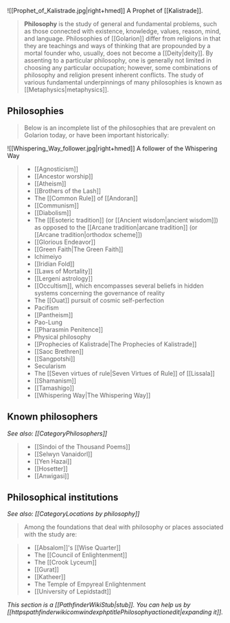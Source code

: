 ![[Prophet_of_Kalistrade.jpg|right+hmed]] 
 A Prophet of [[Kalistrade]].
> **Philosophy** is the study of general and fundamental problems, such as those connected with existence, knowledge, values, reason, mind, and language. Philosophies of [[Golarion]] differ from religions in that they are teachings and ways of thinking that are propounded by a mortal founder who, usually, does not become a [[Deity|deity]]. By assenting to a particular philosophy, one is generally not limited in choosing any particular occupation; however, some combinations of philosophy and religion present inherent conflicts. The study of various fundamental underpinnings of many philosophies is known as [[Metaphysics|metaphysics]].



## Philosophies

> Below is an incomplete list of the philosophies that are prevalent on Golarion today, or have been important historically:

![[Whispering_Way_follower.jpg|right+hmed]] 
 A follower of the Whispering Way
> - [[Agnosticism]]
> - [[Ancestor worship]]
> - [[Atheism]]
> - [[Brothers of the Lash]]
> - The [[Common Rule]] of [[Andoran]]
> - [[Communism]]
> - [[Diabolism]]
> - The [[Esoteric tradition]] (or [[Ancient wisdom|ancient wisdom]]) as opposed to the [[Arcane tradition|arcane tradition]] (or [[Arcane tradition|orthodox scheme]])
> - [[Glorious Endeavor]]
> - [[Green Faith|The Green Faith]]
> - Ichimeiyo
> - [[Iridian Fold]]
> - [[Laws of Mortality]]
> - [[Lergeni astrology]]
> - [[Occultism]], which encompasses several beliefs in hidden systems concerning the governance of reality
> - The [[Ouat]] pursuit of cosmic self-perfection
> - Pacifism
> - [[Pantheism]]
> - Pao-Lung
> - [[Pharasmin Penitence]]
> - Physical philosophy
> - [[Prophecies of Kalistrade|The Prophecies of Kalistrade]]
> - [[Saoc Brethren]]
> - [[Sangpotshi]]
> - Secularism
> - The [[Seven virtues of rule|Seven Virtues of Rule]] of [[Lissala]]
> - [[Shamanism]]
> - [[Tamashigo]]
> - [[Whispering Way|The Whispering Way]]

## Known philosophers

*See also: [[CategoryPhilosophers]]*
> - [[Sindoi of the Thousand Poems]]
> - [[Selwyn Vanaidorl]]
> - [[Yen Hazai]]
> - [[Hosetter]]
> - [[Anwigasi]]

## Philosophical institutions

*See also: [[CategoryLocations by philosophy]]*
> Among the foundations that deal with philosophy or places associated with the study are:

> - [[Absalom]]'s [[Wise Quarter]]
> - The [[Council of Enlightenment]]
> - The [[Crook Lyceum]]
> - [[Gurat]]
> - [[Katheer]]
> - The Temple of Empyreal Enlightenment
> - [[University of Lepidstadt]]


*This section is a [[PathfinderWikiStub|stub]]. You can help us by [[httpspathfinderwikicomwindexphptitlePhilosophyactionedit|expanding it]].*








